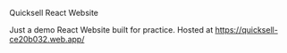 Quicksell React Website

Just a demo React Website built for practice. 
Hosted at https://quicksell-ce20b032.web.app/
